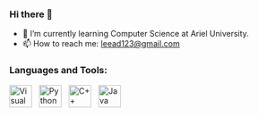 ### Hi there 👋

- 🌱 I’m currently learning Computer Science at Ariel University.
- 📫 How to reach me: leead123@gmail.com
### Languages and Tools:
<img align="left" alt="Visual Studio Code" width="40px" src="https://cdn.jsdelivr.net/gh/devicons/devicon/icons/vscode/vscode-original.svg" style="padding-right:10px;" />
<img align="left" alt="Python" width="40px" src="https://cdn3.iconfinder.com/data/icons/logos-and-brands-adobe/512/267_Python-512.png" style="padding-right:10px;"/>
<img align="left" alt="C++" width="40px" src="https://upload.wikimedia.org/wikipedia/commons/thumb/1/18/ISO_C%2B%2B_Logo.svg/1822px-ISO_C%2B%2B_Logo.svg.png" style="padding-right:10px;"/>
<img align="left" alt="Java" width="40px" src="https://cdn-icons-png.flaticon.com/512/226/226777.png" style="padding-right:10px;"/>
<br/>
<br/>
<br/>

